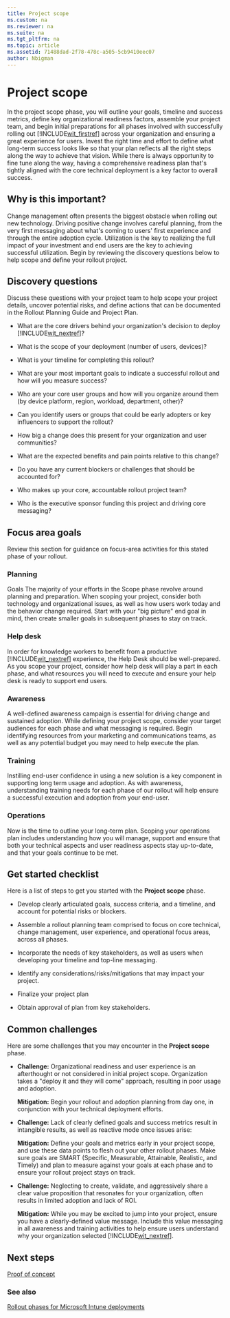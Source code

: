 ```yaml
---
title: Project scope
ms.custom: na
ms.reviewer: na
ms.suite: na
ms.tgt_pltfrm: na
ms.topic: article
ms.assetid: 71488dad-2f78-478c-a505-5cb9410eec07
author: Nbigman
---
```

# Project scope
In the project scope phase, you will outline your goals, timeline and success metrics, define key organizational readiness factors, assemble your project team, and begin initial preparations for all phases involved with successfully rolling out [!INCLUDE[wit_firstref](../includes/wit_firstref_md.md)] across your organization and ensuring a great experience for users.
Invest the right time and effort to define what long-term success looks like so that your plan reflects all the right steps along the way to achieve that vision. While there is always opportunity to fine tune along the way, having a comprehensive readiness plan that's tightly aligned with the core technical deployment is a key factor to overall success.

## Why is this important?
Change management often presents the biggest obstacle when rolling out new technology. Driving positive change involves careful planning, from the very first messaging about what's coming to users' first experience and through the entire adoption cycle. Utilization is the key to realizing the full impact of your investment and end users are the key to achieving successful utilization.
Begin by reviewing the discovery questions below to help scope and define your rollout project.

## Discovery questions
Discuss these questions with your project team to help scope your project details, uncover potential risks, and define actions that can be documented in the Rollout Planning Guide and Project Plan.

-   What are the core drivers behind your organization's decision to deploy [!INCLUDE[wit_nextref](../includes/wit_nextref_md.md)]?

-   What is the scope of your deployment (number of users, devices)?
-   What is your timeline for completing this rollout?

-   What are your most important goals to indicate a successful rollout and how will you measure success?

-   Who are your core user groups and how will you organize around them (by device platform, region, workload, department, other)?

-   Can you identify users or groups that could be early adopters or key influencers to support the rollout?

-   How big a change does this present for your organization and user communities?

-   What are the expected benefits and pain points relative to this change?

-   Do you have any current blockers or challenges that should be accounted for?

-   Who makes up your core, accountable rollout project team?

-   Who is the executive sponsor funding this project and driving core messaging?

## Focus area goals
Review this section for guidance on focus-area activities for this stated phase of your rollout.

### Planning
Goals
The majority of your efforts in the Scope phase revolve around planning and preparation. When scoping your project, consider both technology and organizational issues, as well as how users work today and the behavior change required. Start with your "big picture" end goal in mind, then create smaller goals in subsequent phases to stay on track.

### Help desk
In order for knowledge workers to benefit from a productive [!INCLUDE[wit_nextref](../includes/wit_nextref_md.md)] experience, the Help Desk should be well-prepared. As you scope your project, consider how help desk will play a part in each phase, and what resources you will need to execute and ensure your help desk is ready to support end users.

### Awareness
A well-defined awareness campaign is essential for driving change and sustained adoption. While defining your project scope, consider your target audiences for each phase and what messaging is required. Begin identifying resources from your marketing and communications teams, as well as any potential budget you may need to help execute the plan.

### Training
Instilling end-user confidence in using a new solution is a key component in supporting long term usage and adoption. As with awareness, understanding training needs for each phase of our rollout will help ensure a successful execution and adoption from your end-user.

### Operations
Now is the time to outline your long-term plan. Scoping your operations plan includes understanding how you will manage, support and ensure that both your technical aspects and user readiness aspects stay up-to-date, and that your goals continue to be met.

## Get started checklist
Here is a list of steps to get you started with the **Project scope** phase.

-   Develop clearly articulated goals, success criteria, and a timeline, and account for potential risks or blockers.

-   Assemble a rollout planning team comprised to focus on core technical, change management, user experience, and operational focus areas, across all phases.

-   Incorporate the needs of key stakeholders, as well as users when developing your timeline and top-line messaging.

-   Identify any considerations/risks/mitigations that may impact your project.

-   Finalize your project plan

-   Obtain approval of plan from key stakeholders.

## Common challenges
Here are some  challenges that you may encounter in the **Project scope** phase.

-   **Challenge:** Organizational readiness and user experience is an afterthought or not considered in initial project scope. Organization takes a "deploy it and they will come" approach, resulting in poor usage and adoption.

    **Mitigation:** Begin your rollout and adoption planning from day one, in conjunction with your technical deployment efforts.

-   **Challenge:** Lack of clearly defined goals and success metrics result in intangible results, as well as reactive mode once issues arise:

    **Mitigation:** Define your goals and metrics early in your project scope, and use these data points to flesh out your other rollout phases. Make sure goals are SMART (Specific, Measurable, Attainable, Realistic, and Timely) and plan to measure against your goals at each phase and to ensure your rollout project stays on track.

-   **Challenge:** Neglecting to create, validate, and aggressively share a clear value proposition that resonates for your organization, often results in limited adoption and lack of ROI.

    **Mitigation:** While you may be excited to jump into your project, ensure you have a clearly-defined value message. Include this value messaging in all awareness and training activities to help ensure users understand why your organization selected [!INCLUDE[wit_nextref](../includes/wit_nextref_md.md)].

## Next steps
[Proof of concept](proof-of-concept.md)

### See also
[Rollout phases for Microsoft Intune deployments](rollout-phases-for-microsoft-intune-deployment.md)

